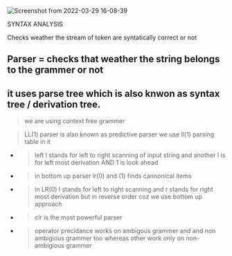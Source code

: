 ![Screenshot from 2022-03-29 16-08-39](https://user-images.githubusercontent.com/89020930/160593841-443c182d-2193-466c-8c8b-d028ff1c0d6f.png)


SYNTAX ANALYSIS 

Checks weather the stream of token are syntatically correct or not

## Parser = checks that weather the string belongs to the grammer or not 
## it uses parse tree which is also knwon as syntax tree / derivation tree.

> we are using context free grammer
 
> LL(1) parser is also known as predictive parser we use ll(1) parsing table in it 
- > left l stands for left to right scanning of input string and another l is for left most derivation AND 1 is look ahead 
- > in bottom up parser lr(0) and (1) finds cannonical items 
- > in LR(0) l stands for left to right scanning and r stands for right most derivation but in reverse order coz we use bottom up approach 
- > clr is the most powerful parser 
- > operator precidance works on ambigous grammer and and non ambigious grammer too whereas other work only on non-ambigious grammer 
